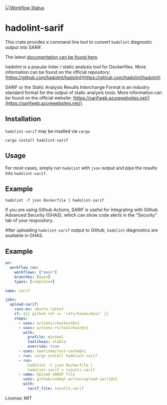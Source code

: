 [![Workflow Status](https://github.com/psastras/sarif-rs/workflows/main/badge.svg)](https://github.com/psastras/sarif-rs/actions?query=workflow%3A%22main%22)

# hadolint-sarif

This crate provides a command line tool to convert `hadolint` diagnostic
output into SARIF.

The latest [documentation can be found here](https://psastras.github.io/sarif-rs/hadolint_sarif/index.html).

hadolint is a popular linter / static analysis tool for Dockerfiles. More information
can be found on the official repository: [https://github.com/hadolint/hadolint](https://github.com/hadolint/hadolint)

SARIF or the Static Analysis Results Interchange Format is an industry
standard format for the output of static analysis tools. More information
can be found on the official website: [https://sarifweb.azurewebsites.net/](https://sarifweb.azurewebsites.net/).

## Installation

`hadolint-sarif` may be insalled via `cargo`

```shell
cargo install hadolint-sarif
```

## Usage

For most cases, simply run `hadolint` with `json` output and pipe the
results into `hadolint-sarif`.

## Example

```shell
hadolint -f json Dockerfile | hadolint-sarif
```

If you are using Github Actions, SARIF is useful for integrating with
Github Advanced Security (GHAS), which can show code alerts in the
"Security" tab of your respository.

After uploading `hadolint-sarif` output to Github, `hadolint` diagnostics
are available in GHAS.

## Example

```yaml
on:
  workflow_run:
    workflows: ["main"]
    branches: [main]
    types: [completed]

name: sarif

jobs:
  upload-sarif:
    runs-on: ubuntu-latest
    if: ${{ github.ref == 'refs/heads/main' }}
    steps:
      - uses: actions/checkout@v2
      - uses: actions-rs/toolchain@v1
        with:
          profile: minimal
          toolchain: stable
          override: true
      - uses: Swatinem/rust-cache@v1
      - run: cargo install hadolint-sarif
      - run:
          hadolint -f json Dockerfile |
          hadolint-sarif > results.sarif
      - name: Upload SARIF file
        uses: github/codeql-action/upload-sarif@v1
        with:
          sarif_file: results.sarif
```


License: MIT